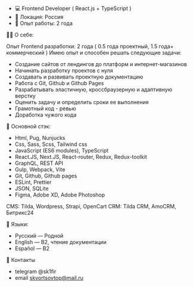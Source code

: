- 💻 Frontend Developer ( React.js + TypeScript ) 
- 📍 Локация: Россия
- 📌 Опыт работы: 2 года

👨‍💼 О себе:

Опыт Frontend разработки: 2 года ( 0.5 года проектный, 1.5 года+ коммерческий )
Имею опыт и способен решать следующие задачи:
- Создание сайтов от лендингов до платформ и интернет-магазинов
- Начинать разработку проектов с нуля
- Создавать и развивать проектную документацию
- Работа с Git, Github и Github Pages
- Разрабатывать эластичную, кроссбраузерную и адаптивную верстку
- Оценить задачу и определить сроки ее выполнения
- Грамотный код - ревью
- Доработка чужого кода

🔧 Основной стэк:

- Html, Pug, Nunjucks
- Css, Sass, Scss, Tailwind css
- JavaScript (ES6 modules), TypeScript
- React.JS, Next.JS, React-router, Redux, Redux-toolkit
- GraphQL, REST API
- Gulp, Webpack, Vite
- Git, Github, Github pages
- ESLint, Prettier
- JSON, SQLite
- Figma, Adobe XD, Adobe Photoshop

CMS: Tilda, Wordpress, Strapi, OpenCart
CRM: Tilda CRM, AmoCRM, Битрикс24

📓 Языки:
- Русский — Родной
- English  — B2, чтение документации
- Español — B2

📱 Контакты
- telegram @sk1fir
- email skvortsovtop@mail.ru


<!---
sk1fi143/sk1fi143 is a ✨ special ✨ repository because its `README.md` (this file) appears on your GitHub profile.
You can click the Preview link to take a look at your changes.
--->
